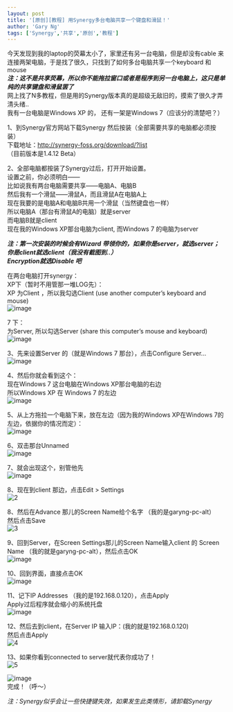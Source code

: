 ```yaml
---
layout: post
title: '[原创][教程] 用Synergy多台电脑共享一个键盘和滑鼠！'
author: 'Gary Ng'
tags: ['Synergy','共享','原创','教程']
---
```


今天发现到我的laptop的荧幕太小了，家里还有另一台电脑，但是却没有cable 来连接两架电脑，于是找了很久，只找到了如何多台电脑共享一个keyboard 和 mouse  
***注：这不是共享荧幕，所以你不能拖拉窗口或者是程序到另一台电脑上，这只是单纯的共享键盘和滑鼠罢了***  
网上找了N多教程，但是用的Synergy版本真的是超级无敌旧的，摸索了很久才弄清头绪..  
我有一台电脑是Windows XP 的， 还有一架是Windows 7（应该分的清楚吧？）  
  
1、到Synergy官方网站下载Synergy 然后按装（全部需要共享的电脑都必须按装）  
下载地址：<http://synergy-foss.org/download/?list>  
（目前版本是1.4.12 Beta）  
  
2、全部电脑都按装了Synergy过后，打开开始设置。  
设置之前，你必须明白——  
比如说我有两台电脑需要共享——电脑A、电脑B  
然后我有一个滑鼠——滑鼠A，而且滑鼠A在电脑A上  
现在我要的是电脑A和电脑B共用一个滑鼠（当然键盘也一样）  
所以电脑A（那台有滑鼠A的电脑）就是server  
而电脑B就是client  
现在我的Windows XP那台电脑为client, 而Windows 7 的电脑为server  
  
***注：第一次安装的时候会有Wizard 带领你的，如果你是server，就选server；你是client就选client（我没有截图到..）**  
**Encryption就选Disable 吧***  
  
在两台电脑打开synergy：  
XP下（暂时不用管那一堆LOG先）：  
XP 为Client ，所以我勾选Client (use another computer’s keyboard and mouse)  
![image](http://lh4.ggpht.com/-Jw9o8QUpXoE/Ug3j12p70iI/AAAAAAAAD_Y/BpLn3YBMGLA/image_thumb.png?imgmax=800)  
  
7 下：  
为Server, 所以勾选Server (share this computer’s mouse and keyboard)  
![image](http://lh5.ggpht.com/-Y8qKB8rj-LQ/Ug3j3DYbK1I/AAAAAAAAD_o/CD7FruPP3gk/image_thumb%25255B1%25255D.png?imgmax=800)  
  
3、先来设置Server 的（就是Windows 7 那台），点击Configure Server…  
![image](http://lh3.ggpht.com/-_Q5hGpRk0Mc/Ug3j4Nq1NzI/AAAAAAAAD_4/vEbNvQcYc0g/image_thumb%25255B2%25255D.png?imgmax=800)  
  
4、然后你就会看到这个：  
现在Windows 7 这台电脑在Windows XP那台电脑的右边  
所以Windows XP 在 Windows 7 的左边  
![image](http://lh4.ggpht.com/-0eH2icbxnxc/Ug3j5m10OaI/AAAAAAAAEAI/HnPGO-ksaqY/image_thumb%25255B5%25255D.png?imgmax=800)  
  
5、从上方拖拉一个电脑下来，放在左边（因为我的Windows XP在Windows 7的左边，依据你的情况而定）：  
![image](http://lh3.ggpht.com/-uNJK5YyCAIg/Ug3j6xEG_EI/AAAAAAAAEAY/uya_xKcpe14/image_thumb%25255B6%25255D.png?imgmax=800)  
  
6、双击那台Unnamed  
![image](http://lh3.ggpht.com/-O6501a86mgI/Ug3j78oiywI/AAAAAAAAEAo/Hbz18I1uOFk/image_thumb%25255B7%25255D.png?imgmax=800)  
  
7、就会出现这个，别管他先  
![image](http://lh3.ggpht.com/-FQJfn-t9zL0/Ug3j9HQBC-I/AAAAAAAAEA4/6TCVLUYPYys/image_thumb%25255B9%25255D.png?imgmax=800)  
  
8、现在到client 那边，点击Edit > Settings  
![2](http://lh3.ggpht.com/-5v2_DS2w19w/Ug3j-CclAkI/AAAAAAAAEBI/prQngCBcGGA/2_thumb.png?imgmax=800)  
  
8、然后在Advance 那儿的Screen Name给个名字 （我的是garyng-pc-alt）  
然后点击Save  
![3](http://lh4.ggpht.com/-yFELTo52s84/Ug3j_YyJxWI/AAAAAAAAEBY/7dZfv_EV_7c/3_thumb.png?imgmax=800)  
  
9、回到Server，在Screen Settings那儿的Screen Name输入client 的 Screen Name （我的就是garyng-pc-alt），然后点击OK  
![image](http://lh6.ggpht.com/-8UuOdgr6xmU/Ug3kAm7aGLI/AAAAAAAAEBo/FTSeqK_eqmU/image_thumb%25255B10%25255D.png?imgmax=800)  
  
10、回到界面，直接点击OK  
![image](http://lh4.ggpht.com/-DbWpXP5oSEY/Ug3kBoHYe9I/AAAAAAAAEB4/8ekBU1mUpmo/image_thumb%25255B11%25255D.png?imgmax=800)  
  
11、记下IP Addresses （我的是192.168.0.120），点击Apply  
Apply过后程序就会缩小的系统托盘  
![image](http://lh4.ggpht.com/-x2cmMtPZ4yc/Ug3kC6R_flI/AAAAAAAAECI/z8_IKWG9c5A/image_thumb%25255B13%25255D.png?imgmax=800)  
  
  
  
  
12、然后去到client，在Server IP 输入IP：(我的就是192.168.0.120)  
然后点击Apply  
![4](http://lh5.ggpht.com/-zKeEKu9XO2w/Ug3kEDi79pI/AAAAAAAAECY/iXzsa3ZwNlc/4_thumb.png?imgmax=800)  
  
13、如果你看到connected to server就代表你成功了！  
![5](http://lh3.ggpht.com/-RlEpiGz7xXU/Ug3kFUHMFoI/AAAAAAAAECo/Vk_6sqQ_5I4/5_thumb.png?imgmax=800)  
  
![image](http://lh3.ggpht.com/-ONV3tylHxvI/Ug3kGkQHqMI/AAAAAAAAEC4/Bv3yqnu1h_g/image_thumb%25255B14%25255D.png?imgmax=800)  
完成！（呼～）  
  
*注：Synergy似乎会让一些快捷键失效，如果发生此类情形，请卸载Synergy*
